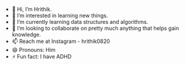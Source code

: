 - 👋 Hi, I’m Hrithik.
- 👀 I’m interested in learning new things.
- 🌱 I’m currently learning data structures and algorithms.
- 💞️ I’m looking to collaborate on pretty much anything that helps gain knowledge.
- 📫 Reach me at Instagram - hrithik0820 
- 😄 Pronouns: Him
- ⚡ Fun fact: I have ADHD

<!---
hrithik-0820/hrithik-0820 is a ✨ special ✨ repository because its `README.md` (this file) appears on your GitHub profile.
You can click the Preview link to take a look at your changes.
--->
